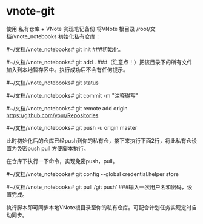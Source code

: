 # vnote-git
使用 私有仓库 + VNote 实现笔记备份
将VNote 根目录  /root/文档/vnote_notebooks 初始化私有仓库：

#~/文档/vnote_notebooks# git init	                        ###初始化。  

#~/文档/vnote_notebooks# git add .	                    ###（注意点！）把该目录下的所有文件加入到本地暂存区中。执行成功后不会有任何提示。  

#~/文档/vnote_notebooks#	git status  

#~/文档/vnote_notebooks#	git commit -m "注释得写"	  

#~/文档/vnote_notebooks#	git remote add origin https://github.com/your/Repositories  

#~/文档/vnote_notebooks#	git push -u origin master  


此时初始化后的仓库已经push到你的私有仓，接下来执行下面2行，将此私有仓设置为免密push pull 方便脚本执行。  

在仓库下执行一下命令，实现免密push，pull。  


#~/文档/vnote_notebooks#	git config --global credential.helper store  

#~/文档/vnote_notebooks#	git pull /git push’        ###输入一次用户名和密码，设置完成。  

执行脚本即可同步本地VNote根目录至你的私有仓库。可配合计划任务实现定时自动同步。
